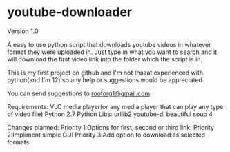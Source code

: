 # youtube-downloader

Version 1.0

A easy to use python script that downloads youtube videos in whatever format they were uploaded in. Just type in what you want to search and it will download the first video link into the folder which the script is in.

This is my first project on github and I'm not thaaat experienced with python(and I'm 12) so any help or suggestions would be appreciated.

You can send suggestions to rootorg1@gmail.com

Requirements:
VLC media player(or any media player that can play any type of video file)
Python 2.7
  Python Libs:
    urllib2
    youtube-dl
    beautiful soup 4

Changes planned:
  Priority 1:Options for first, second or third link.
  Priority 2:Impliment simple GUI
  Priority 3:Add option to download as selected formats

